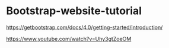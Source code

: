 # Bootstrap-website-tutorial

https://getbootstrap.com/docs/4.0/getting-started/introduction/

https://www.youtube.com/watch?v=Uhy3gtZoeOM
